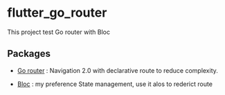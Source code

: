 # flutter_go_router

This project test Go router with Bloc

## Packages
- [Go router](https://pub.dev/packages/go_router) : Navigation 2.0 with declarative route to reduce complexity.

- [Bloc](https://pub.dev/packages/flutter_bloc) : my preference State management, use it alos to rederict route
